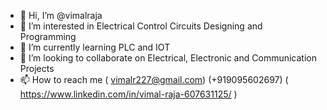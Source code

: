 - 👋 Hi, I’m @vimalraja
- 👀 I’m interested in Electrical Control Circuits Designing and Programming
- 🌱 I’m currently learning PLC and IOT
- 💞️ I’m looking to collaborate on Electrical, Electronic and Communication Projects 
- 📫 How to reach me ( vimalr227@gmail.com) (+919095602697) ( https://www.linkedin.com/in/vimal-raja-607631125/ )

<!---
vimalraja-vr/vimalraja-vr is a ✨ special ✨ repository because its `README.md` (this file) appears on your GitHub profile.
You can click the Preview link to take a look at your changes.
--->
